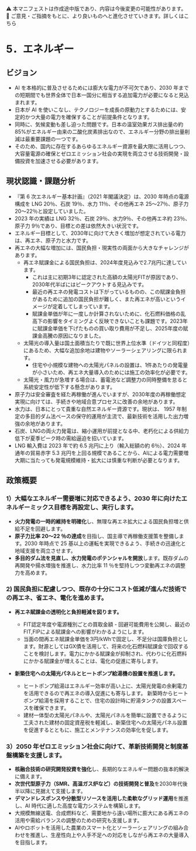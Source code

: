 ⚠️ 本マニフェストは作成途中版であり、内容は今後変更の可能性があります。
💬 ご意見・ご指摘をもとに、より良いものへと進化させていきます。詳しくはこちら

# 5．エネルギー

## ビジョン

* AI を本格的に普及させるためには膨大な電力が不可欠であり、2030 年までの短期間でも世界全体で日本一国分に相当する追加電力が必要になると見込まれます。
* 日本が AI を使いこなし、テクノロジーを成長の原動力とするためには、安定的かつ大量の電力を確保することが前提条件となります。
* 同時に、気候変動も差し迫った問題です。日本の温室効果ガス排出量の約85%がエネルギー由来の二酸化炭素排出なので、エネルギー分野の排出量削減は最重要課題の一つです。
* そのため、国内に存在するあらゆるエネルギー資源を最大限に活用しつつ、大容量電源の確保とゼロエミッション社会の実現を両立させる技術開発・設備投資を加速させる必要があります。

## 現状認識・課題分析

* 『第 6 次エネルギー基本計画』（2021 年閣議決定）は、2030 年時点の電源構成を LNG 20％、石炭 19％、水力 11％、その他再エネ 25〜27％、原子力 20〜22％と設定していました。
* 2023 年の実績は LNG 32％、石炭 29％、水力9％、その他再エネ約 23％、原子力 9％であり、目標との差は依然大きい状況です。
* エネルギー目標として、2030年に向けて大きく増加が想定されている電力は、再エネ、原子力と水力です。
* 再エネの大幅な増加には、国民負担・現実性の両面から大きなチャレンジがあります。
  * 再エネ賦課金による国民負担は、2024年度見込みで2.7兆円に達しています。
    * これは主に初期3年に認定された高額の太陽光FITが原因であり、2030年代半ばにはピークアウトする見込みです。
    * 最近の再エネの発電コストは下がっているものの、この賦課金負担があるために追加の国民負担が難しく、また再エネが高いというイメージが定着してしまっています。
    * 賦課金単価が年に一度しか計算されないために、化石燃料価格の乱高下の影響をタイミングよく反映できないことも課題です。2023年に賦課金単価を下げたものの買い取り費用が不足し、2025年度の賦課金高騰の原因になりました。
  * 太陽光の導入量は国土面積当たりで既に世界上位水準（ドイツと同程度）にあるため、大幅な追加余地は建物やソーラーシェアリングに限られます。
    * 住宅や小規模な建物への太陽光パネルの設置は、1件あたりの発電量が小さいため、再エネ大量導入のためには施工の効率化が必要です。
  * 太陽光・風力が急増する場合は、蓄電池など調整力の同時整備を怠ると系統安定性が低下する懸念があります。
* 原子力は安全審査を経た再稼働が進んでいますが、2030年度の再稼働想定実現に向けては、手続きや地域合意プロセスに改善の余地があります。
* 水力は、日本にとって貴重な自然エネルギー資源です。現状は、 1957 年制定の多目的ダム法ベースの保守的運用が主流で、最新技術を活用した出力増強の余地があります。
* 石炭、LNGの両火力発電は、縮小運用が前提となる中、老朽化による供給力低下が夏季ピーク時の需給逼迫を招いています。
* LNG 輸入費は 2023 年で約 6.5 兆円に上り（輸入総額の約 6％）、2024 年通年の貿易赤字 5.3 兆円を上回る規模であることから、AIによる電力需要増大期に当たっても発電規模維持・拡大には慎重な判断が必要となります。

## 政策概要

### 1）大幅なエネルギー需要増に対応できるよう、2030 年に向けたエネルギーミックス目標を再設定し、実行します。
* **火力発電の一時的維持を明確化**し、無理な再エネ拡大による国民負担増と供給不足を回避します。
* **原子力比率 20〜22 ％の達成**を目指し、国主導で再稼働支援策を整備します。2030 年時点で 25 基以上の運転を実現できるよう、手続きの迅速化と地域支援を両立させます。
* **多目的ダム法を見直し、水力発電のポテンシャルを開放**します。既存ダムの再開発や揚水増強を推進し、水力比率 11 ％を堅持しつつ変動再エネの調整力を高めます。

### 2) 国民負担に配慮しつつ、既存の十分にコスト低減が進んだ技術での再エネ、省エネ、電化を進めます。

* **再エネ賦課金の透明化と負担軽減を図ります。**
  * FIT認定年度や電源種別ごとの買取金額 - 回避可能費用を公開し、最近のFIT,FIPによる賦課金への影響がわかるようにします。
  * 当面の間再エネ賦課金単価を3円/kWhで固定し、不足分は国庫負担とします。財源としてはGX債を活用して、将来の化石燃料賦課金で回収することを検討します。電力にかかる賦課金が抑制され、代わりに化石燃料にかかる賦課金が増えることは、電化の促進に寄与します。

* **新築住宅への太陽光パネルとヒートポンプ給湯機の設置を推進します。**
  * ヒートポンプ給湯はエネルギー効率が高い上に、太陽光発電の余剰電力を活用できるので再エネの導入促進にも寄与します。
    新築時からヒートポンプ給湯を採用することで、住宅の設計時に貯湯タンクの設置スペースを確保できます。
  * 建材一体型の太陽光パネルや、太陽光パネルを簡単に設置できるように工夫された建材の固定資産税を軽減し、新築住宅への太陽光パネル設置を促進するとともに、施工とメンテナンスの効率化を促します。


### 3）2050 年ゼロエミッション社会に向けて、革新技術開発と制度基盤構築を支援します。
* **核融合技術の研究開発投資を強化**し、長期的なエネルギー問題の抜本的解決に備えます。
* **次世代型原子力（SMR、高温ガス炉など）の技術開発と普及**を2030年代後半以降に見据えて支援します。
* **デマンドレスポンスや分散型リソースを活用した柔軟なグリッド運用**を推進し、AI 時代に適した高度な電力システムを構築します。
* 大規模無線送電、合成燃料など、需要地から遠い場所に膨大にある再エネの活用や需給バランスの調整のための研究も支援します。
* AIやロボットを活用した農業のスマート化とソーラーシェアリングの組み合わせを推進し、生産性向上や人手不足への対応をしながら再エネの大量導入を目指します。

